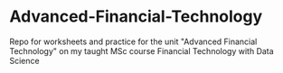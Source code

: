 # Advanced-Financial-Technology
Repo for worksheets and practice for the unit "Advanced Financial Technology" on my taught MSc course Financial Technology with Data Science
